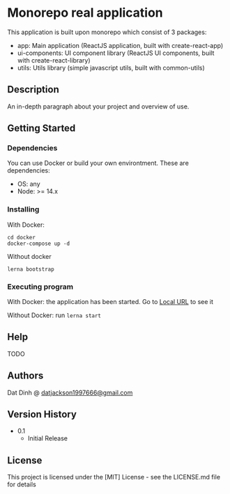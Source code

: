 # Monorepo real application

This application is built upon monorepo which consist of 3 packages:
- app: Main application (ReactJS application, built with create-react-app)
- ui-components: UI component library (ReactJS UI components, built with create-react-library)
- utils: Utils library (simple javascript utils, built with common-utils)

## Description

An in-depth paragraph about your project and overview of use.

## Getting Started

### Dependencies

You can use Docker or build your own environtment. These are dependencies:
- OS: any
- Node: >= 14.x

### Installing

With Docker:
```
cd docker
docker-compose up -d
```

Without docker
```
lerna bootstrap
```

### Executing program

With Docker: the application has been started. Go to [Local URL](http://localhost:3000) to see it

Without Docker: run ```lerna start```
## Help

TODO

## Authors

Dat Dinh @ [datjackson1997666@gmail.com](mailto://datjackson1997666@gmail.com)

## Version History

* 0.1
    * Initial Release

## License

This project is licensed under the [MIT] License - see the LICENSE.md file for details
